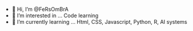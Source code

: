 - 👋 Hi, I’m @FeRsOmBrA
- 👀 I’m interested in ... Code learning
- 🌱 I’m currently learning ... Html,  CSS, Javascript, Python, R, AI systems


<!---
FeRsOmBrA/FeRsOmBrA is a ✨ special ✨ repository because its `README.md` (this file) appears on your GitHub profile.
You can click the Preview link to take a look at your changes.
--->
